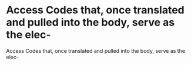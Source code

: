 # Access Codes that, once translated and pulled into the body, serve as the elec-

Access Codes that, once translated and pulled into the body, serve as the elec-